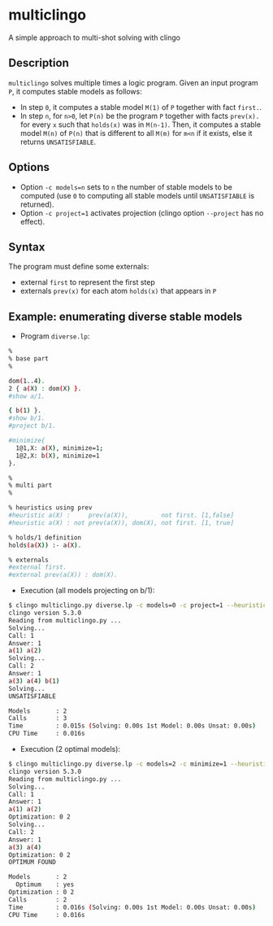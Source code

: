 # multiclingo
A simple approach to multi-shot solving with clingo


## Description
`multiclingo` solves multiple times a logic program.
Given an input program `P`, it computes stable models as follows:
* In step `0`, it computes a stable model `M(1)` of `P` together with fact `first.`.
* In step `n`, for `n>0`, let `P(n)` be the program `P` together with facts `prev(x).` 
  for every `x` such that `holds(x)` was in `M(n-1)`. Then, it computes a stable model `M(n)`
  of `P(n)` that is different to all `M(m)` for `m<n` if it exists, else it returns `UNSATISFIABLE`.

## Options

* Option `-c models=n` sets to `n` the number of stable models to be computed 
  (use `0` to computing all stable models until `UNSATISFIABLE` is returned).
* Option `-c project=1` activates projection (clingo option `--project` has no effect).

## Syntax
The program must define some externals:
* external `first` to represent the first step
* externals `prev(x)` for each atom `holds(x)` that appears in `P`

## Example: enumerating diverse stable models

* Program `diverse.lp`:
```bash
%
% base part
%

dom(1..4).
2 { a(X) : dom(X) }.
#show a/1.

{ b(1) }.
#show b/1.
#project b/1.

#minimize{
  1@1,X: a(X), minimize=1;
  1@2,X: b(X), minimize=1
}.

%
% multi part
%

% heuristics using prev
#heuristic a(X) :     prev(a(X)),         not first. [1,false]
#heuristic a(X) : not prev(a(X)), dom(X), not first. [1, true]

% holds/1 definition
holds(a(X)) :- a(X).

% externals
#external first.
#external prev(a(X)) : dom(X).
```

* Execution (all models projecting on b/1):
```bash
$ clingo multiclingo.py diverse.lp -c models=0 -c project=1 --heuristic=Domain
clingo version 5.3.0
Reading from multiclingo.py ...
Solving...
Call: 1
Answer: 1
a(1) a(2)
Solving...
Call: 2
Answer: 1
a(3) a(4) b(1)
Solving...
UNSATISFIABLE

Models       : 2
Calls        : 3
Time         : 0.015s (Solving: 0.00s 1st Model: 0.00s Unsat: 0.00s)
CPU Time     : 0.016s

```

* Execution (2 optimal models):
```bash
$ clingo multiclingo.py diverse.lp -c models=2 -c minimize=1 --heuristic=Domain
clingo version 5.3.0
Reading from multiclingo.py ...
Solving...
Call: 1
Answer: 1
a(1) a(2)
Optimization: 0 2
Solving...
Call: 2
Answer: 1
a(3) a(4)
Optimization: 0 2
OPTIMUM FOUND

Models       : 2
  Optimum    : yes
Optimization : 0 2
Calls        : 2
Time         : 0.016s (Solving: 0.00s 1st Model: 0.00s Unsat: 0.00s)
CPU Time     : 0.016s

```

